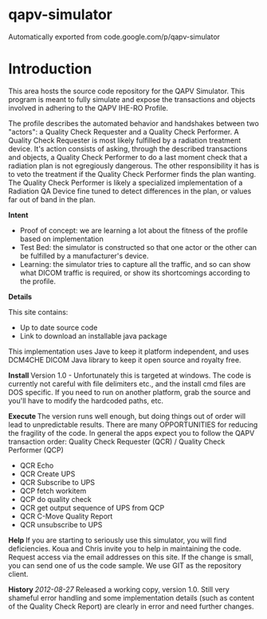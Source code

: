 # qapv-simulator
Automatically exported from code.google.com/p/qapv-simulator

# Introduction

This area hosts the source code repository for the QAPV Simulator.  This program is meant to fully simulate and expose the transactions and objects involved in adhering to the QAPV IHE-RO Profile.

The profile describes the automated behavior and handshakes between two "actors": a Quality Check Requester and a Quality Check Performer.  A Quality Check Requester is most likely fulfilled by a radiation treatment device.  It's action consists of asking, through the described transactions and objects, a Quality Check Performer to do a last moment check that a radiation plan is not egregiously dangerous.  The other responsibility it has is to veto the treatment if the Quality Check Performer finds the plan wanting.  The Quality Check Performer is likely a specialized implementation of a Radiation QA Device fine tuned to detect differences in the plan, or values far out of band in the plan.

<b> Intent </b>
  * Proof of concept:  we are learning a lot about the fitness of the profile based on implementation
  * Test Bed: the simulator is constructed so that one actor or the other can be fulfilled by a manufacturer's device.
  * Learning: the simulator tries to capture all the traffic, and so can show what DICOM traffic is required, or show its shortcomings according to the profile.


<b> Details </b>

This site contains:
  * Up to date source code
  * Link to download an installable java package

This implementation uses Jave to keep it platform independent, and uses DCM4CHE DICOM Java library to keep it open source and royalty free.

<b> Install </b>
Version 1.0 - Unfortunately this is targeted at windows.  The code is currently not careful with file delimiters etc., and the install cmd files are DOS specific.  If you need to run on another platform, grab the source and you'll have to modify the hardcoded paths, etc.

<b> Execute </b>
The version runs well enough, but doing things out of order will lead to unpredictable results.  There are many OPPORTUNITIES for reducing the fragility of the code.  In general the apps expect you to follow the QAPV transaction order:
Quality Check Requester (QCR) / Quality Check Performer (QCP)
  * QCR Echo
  * QCR Create UPS
  * QCR Subscribe to UPS
  * QCP fetch workitem
  * QCP do quality check 
  * QCR get output sequence of UPS from QCP
  * QCR C-Move Quality Report 
  * QCR unsubscribe to UPS

<b> Help </b>
If you are starting to seriously use this simulator, you will find deficiencies.  Koua and Chris invite you to help in maintaining the code.  Request access via the email addresses on this site.  If the change is small, you can send one of us the code sample.  We use GIT as the repository client.

<b> History </b>
*2012-08-27*  Released a working copy, version 1.0.  Still very shameful error handling and some implementation details (such as content of the Quality Check Report) are clearly in error and need further changes.
